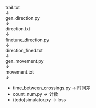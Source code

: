 trail.txt  
↓  
gen_direction.py  
↓  
direction.txt  
↓  
finetune_direction.py  
↓  
direction_fined.txt  
↓  
gen_movement.py  
↓  
movement.txt  
↓  

- time_between_crossings.py → 时间差
- count_num.py → 计数
- (todo)simulator.py → loss

